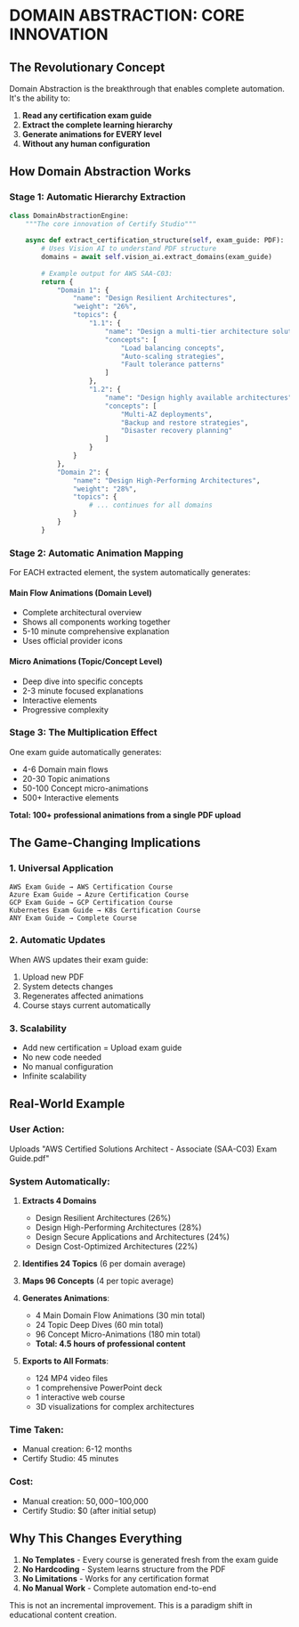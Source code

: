 # DOMAIN ABSTRACTION: CORE INNOVATION

## The Revolutionary Concept

Domain Abstraction is the breakthrough that enables complete automation. It's the ability to:

1. **Read any certification exam guide**
2. **Extract the complete learning hierarchy**
3. **Generate animations for EVERY level**
4. **Without any human configuration**

## How Domain Abstraction Works

### Stage 1: Automatic Hierarchy Extraction

```python
class DomainAbstractionEngine:
    """The core innovation of Certify Studio"""
    
    async def extract_certification_structure(self, exam_guide: PDF):
        # Uses Vision AI to understand PDF structure
        domains = await self.vision_ai.extract_domains(exam_guide)
        
        # Example output for AWS SAA-C03:
        return {
            "Domain 1": {
                "name": "Design Resilient Architectures",
                "weight": "26%",
                "topics": {
                    "1.1": {
                        "name": "Design a multi-tier architecture solution",
                        "concepts": [
                            "Load balancing concepts",
                            "Auto-scaling strategies",
                            "Fault tolerance patterns"
                        ]
                    },
                    "1.2": {
                        "name": "Design highly available architectures",
                        "concepts": [
                            "Multi-AZ deployments",
                            "Backup and restore strategies",
                            "Disaster recovery planning"
                        ]
                    }
                }
            },
            "Domain 2": {
                "name": "Design High-Performing Architectures",
                "weight": "28%",
                "topics": {
                    # ... continues for all domains
                }
            }
        }
```

### Stage 2: Automatic Animation Mapping

For EACH extracted element, the system automatically generates:

#### Main Flow Animations (Domain Level)
- Complete architectural overview
- Shows all components working together
- 5-10 minute comprehensive explanation
- Uses official provider icons

#### Micro Animations (Topic/Concept Level)
- Deep dive into specific concepts
- 2-3 minute focused explanations
- Interactive elements
- Progressive complexity

### Stage 3: The Multiplication Effect

One exam guide automatically generates:
- 4-6 Domain main flows
- 20-30 Topic animations
- 50-100 Concept micro-animations
- 500+ Interactive elements

**Total: 100+ professional animations from a single PDF upload**

## The Game-Changing Implications

### 1. Universal Application
```
AWS Exam Guide → AWS Certification Course
Azure Exam Guide → Azure Certification Course
GCP Exam Guide → GCP Certification Course
Kubernetes Exam Guide → K8s Certification Course
ANY Exam Guide → Complete Course
```

### 2. Automatic Updates
When AWS updates their exam guide:
1. Upload new PDF
2. System detects changes
3. Regenerates affected animations
4. Course stays current automatically

### 3. Scalability
- Add new certification = Upload exam guide
- No new code needed
- No manual configuration
- Infinite scalability

## Real-World Example

### User Action:
Uploads "AWS Certified Solutions Architect - Associate (SAA-C03) Exam Guide.pdf"

### System Automatically:

1. **Extracts 4 Domains**
   - Design Resilient Architectures (26%)
   - Design High-Performing Architectures (28%)
   - Design Secure Applications and Architectures (24%)
   - Design Cost-Optimized Architectures (22%)

2. **Identifies 24 Topics** (6 per domain average)

3. **Maps 96 Concepts** (4 per topic average)

4. **Generates Animations**:
   - 4 Main Domain Flow Animations (30 min total)
   - 24 Topic Deep Dives (60 min total)
   - 96 Concept Micro-Animations (180 min total)
   - **Total: 4.5 hours of professional content**

5. **Exports to All Formats**:
   - 124 MP4 video files
   - 1 comprehensive PowerPoint deck
   - 1 interactive web course
   - 3D visualizations for complex architectures

### Time Taken:
- Manual creation: 6-12 months
- Certify Studio: 45 minutes

### Cost:
- Manual creation: $50,000-$100,000
- Certify Studio: $0 (after initial setup)

## Why This Changes Everything

1. **No Templates** - Every course is generated fresh from the exam guide
2. **No Hardcoding** - System learns structure from the PDF
3. **No Limitations** - Works for any certification format
4. **No Manual Work** - Complete automation end-to-end

This is not an incremental improvement. This is a paradigm shift in educational content creation.